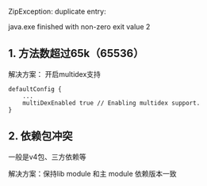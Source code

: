 ZipException: duplicate entry: 

java.exe finished with non-zero exit value 2

## 1. 方法数超过65k（65536） ##
解决方案： 开启multidex支持

	defaultConfig {
		...
		multiDexEnabled true // Enabling multidex support.
	}

## 2. 依赖包冲突 ##

一般是v4包、三方依赖等

解决方案：保持lib module 和主 module 依赖版本一致